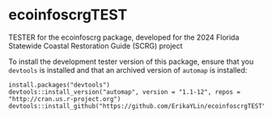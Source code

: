 # ecoinfoscrgTEST
TESTER for the ecoinfoscrg package, developed for the 2024 Florida Statewide Coastal Restoration Guide (SCRG) project

To install the development tester version of this package, ensure that you `devtools` is installed and that an archived version of `automap` is installed:

```{r}
install.packages("devtools")
devtools::install_version("automap", version = "1.1-12", repos = "http://cran.us.r-project.org")
devtools::install_github("https://github.com/ErikaYLin/ecoinfoscrgTEST")
```


